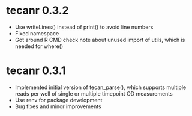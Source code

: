 # tecanr 0.3.2

- Use writeLines() instead of print() to avoid line numbers
- Fixed namespace
- Got around R CMD check note about unused import of utils, which is needed for where()

# tecanr 0.3.1

- Implemented initial version of tecan_parse(), which supports multiple reads per well of single or multiple timepoint OD measurements
- Use renv for package development
- Bug fixes and minor improvements

